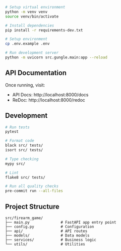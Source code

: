```bash
# Setup virtual environment
python -m venv venv
source venv/bin/activate

# Install dependencies
pip install -r requirements-dev.txt

# Setup environment
cp .env.example .env

# Run development server
python -m uvicorn src.gungle.main:app --reload
```

## API Documentation

Once running, visit:
- API Docs: http://localhost:8000/docs
- ReDoc: http://localhost:8000/redoc

## Development

```bash
# Run tests
pytest

# Format code
black src/ tests/
isort src/ tests/

# Type checking
mypy src/

# Lint
flake8 src/ tests/

# Run all quality checks
pre-commit run --all-files
```

## Project Structure

```
src/firearm_game/
├── main.py              # FastAPI app entry point
├── config.py            # Configuration
├── api/                 # API routes
├── models/              # Data models
├── services/            # Business logic
└── utils/               # Utilities
```
